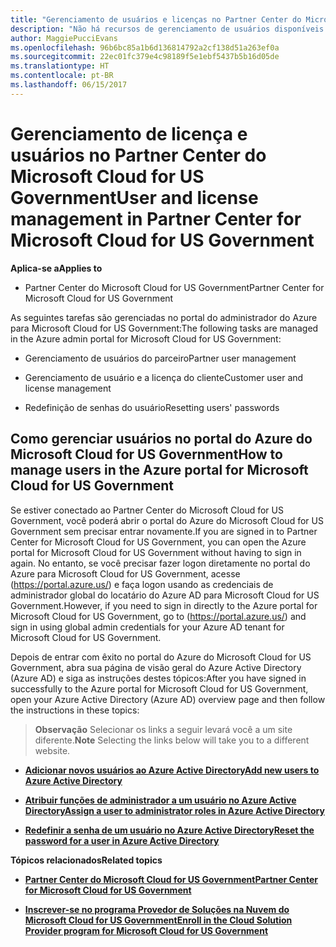 ```yaml
---
title: "Gerenciamento de usuários e licenças no Partner Center do Microsoft Cloud for US Government | Partner Center do Microsoft Cloud for US Government"
description: "Não há recursos de gerenciamento de usuários disponíveis no Partner Center do Microsoft Cloud for US Government para atender aos requisitos nacionais, regionais e específicos do setor que regem a coleta e o uso de dados das pessoas. Em vez disso, adicione e gerencie usuários no portal do Azure do Microsoft Cloud for US Government."
author: MaggiePucciEvans
ms.openlocfilehash: 96b6bc85a1b6d136814792a2cf138d51a263ef0a
ms.sourcegitcommit: 22ec01fc379e4c98189f5e1ebf5437b5b16d05de
ms.translationtype: HT
ms.contentlocale: pt-BR
ms.lasthandoff: 06/15/2017
---
```

# <a name="user-and-license-management-in-partner-center-for-microsoft-cloud-for-us-government"></a><span data-ttu-id="b3c91-104">Gerenciamento de licença e usuários no Partner Center do Microsoft Cloud for US Government</span><span class="sxs-lookup"><span data-stu-id="b3c91-104">User and license management in Partner Center for Microsoft Cloud for US Government</span></span>

**<span data-ttu-id="b3c91-105">Aplica-se a</span><span class="sxs-lookup"><span data-stu-id="b3c91-105">Applies to</span></span>**

-  <span data-ttu-id="b3c91-106">Partner Center do Microsoft Cloud for US Government</span><span class="sxs-lookup"><span data-stu-id="b3c91-106">Partner Center for Microsoft Cloud for US Government</span></span>

<span data-ttu-id="b3c91-107">As seguintes tarefas são gerenciadas no portal do administrador do Azure para Microsoft Cloud for US Government:</span><span class="sxs-lookup"><span data-stu-id="b3c91-107">The following tasks are managed in the Azure admin portal for Microsoft Cloud for US Government:</span></span>

- <span data-ttu-id="b3c91-108">Gerenciamento de usuários do parceiro</span><span class="sxs-lookup"><span data-stu-id="b3c91-108">Partner user management</span></span>

- <span data-ttu-id="b3c91-109">Gerenciamento de usuário e a licença do cliente</span><span class="sxs-lookup"><span data-stu-id="b3c91-109">Customer user and license management</span></span>

- <span data-ttu-id="b3c91-110">Redefinição de senhas do usuário</span><span class="sxs-lookup"><span data-stu-id="b3c91-110">Resetting users' passwords</span></span>


## <a name="how-to-manage-users-in-the-azure-portal-for-microsoft-cloud-for-us-government"></a><span data-ttu-id="b3c91-111">Como gerenciar usuários no portal do Azure do Microsoft Cloud for US Government</span><span class="sxs-lookup"><span data-stu-id="b3c91-111">How to manage users in the Azure portal for Microsoft Cloud for US Government</span></span>

<span data-ttu-id="b3c91-112">Se estiver conectado ao Partner Center do Microsoft Cloud for US Government, você poderá abrir o portal do Azure do Microsoft Cloud for US Government sem precisar entrar novamente.</span><span class="sxs-lookup"><span data-stu-id="b3c91-112">If you are signed in to Partner Center for Microsoft Cloud for US Government, you can open the Azure portal for Microsoft Cloud for US Government without having to sign in again.</span></span> <span data-ttu-id="b3c91-113">No entanto, se você precisar fazer logon diretamente no portal do Azure para Microsoft Cloud for US Government, acesse (https://portal.azure.us/) e faça logon usando as credenciais de administrador global do locatário do Azure AD para Microsoft Cloud for US Government.</span><span class="sxs-lookup"><span data-stu-id="b3c91-113">However, if you need to sign in directly to the Azure portal for Microsoft Cloud for US Government, go to (https://portal.azure.us/) and sign in using global admin credentials for your Azure AD tenant for Microsoft Cloud for US Government.</span></span>

<span data-ttu-id="b3c91-114">Depois de entrar com êxito no portal do Azure do Microsoft Cloud for US Government, abra sua página de visão geral do Azure Active Directory (Azure AD) e siga as instruções destes tópicos:</span><span class="sxs-lookup"><span data-stu-id="b3c91-114">After you have signed in successfully to the Azure portal for Microsoft Cloud for US Government, open your Azure Active Directory (Azure AD) overview page and then follow the instructions in these topics:</span></span>

><span data-ttu-id="b3c91-115">**Observação**
 Selecionar os links a seguir levará você a um site diferente.</span><span class="sxs-lookup"><span data-stu-id="b3c91-115">**Note**
 Selecting the links below will take you to a different website.</span></span> 

-  [**<span data-ttu-id="b3c91-116">Adicionar novos usuários ao Azure Active Directory</span><span class="sxs-lookup"><span data-stu-id="b3c91-116">Add new users to Azure Active Directory</span></span>**](https://docs.microsoft.com/azure/active-directory/active-directory-users-create-azure-portal)

-  [**<span data-ttu-id="b3c91-117">Atribuir funções de administrador a um usuário no Azure Active Directory</span><span class="sxs-lookup"><span data-stu-id="b3c91-117">Assign a user to administrator roles in Azure Active Directory</span></span>**](https://docs.microsoft.com/azure/active-directory/active-directory-users-assign-role-azure-portal)

-  [**<span data-ttu-id="b3c91-118">Redefinir a senha de um usuário no Azure Active Directory</span><span class="sxs-lookup"><span data-stu-id="b3c91-118">Reset the password for a user in Azure Active Directory</span></span>**](https://docs.microsoft.com/azure/active-directory/active-directory-users-reset-password-azure-portal)

**<span data-ttu-id="b3c91-119">Tópicos relacionados</span><span class="sxs-lookup"><span data-stu-id="b3c91-119">Related topics</span></span>**

-  [**<span data-ttu-id="b3c91-120">Partner Center do Microsoft Cloud for US Government</span><span class="sxs-lookup"><span data-stu-id="b3c91-120">Partner Center for Microsoft Cloud for US Government</span></span>**](partner-center-for-microsoft-us-govt-cloud.md)

-  [**<span data-ttu-id="b3c91-121">Inscrever-se no programa Provedor de Soluções na Nuvem do Microsoft Cloud for US Government</span><span class="sxs-lookup"><span data-stu-id="b3c91-121">Enroll in the Cloud Solution Provider program for Microsoft Cloud for US Government</span></span>**](enroll-in-csp-for-microsoft-us-govt-cloud.md)
